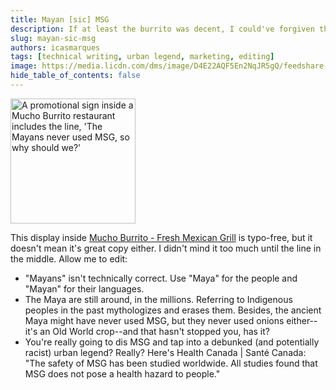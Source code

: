 ```yaml
---
title: Mayan [sic] MSG
description: If at least the burrito was decent, I could've forgiven the lousy copy.
slug: mayan-sic-msg
authors: icasmarques
tags: [technical writing, urban legend, marketing, editing]
image: https://media.licdn.com/dms/image/D4E22AQF5En2NqJR5gQ/feedshare-shrink_2048_1536/0/1709423767194?e=1713398400&v=beta&t=Ou-Z_0qb1u4gnaArIwBpSP_NSXS3dwfoOjN_26L7L6c
hide_table_of_contents: false
---
```


<img src="https://media.licdn.com/dms/image/D4E22AQF5En2NqJR5gQ/feedshare-shrink_2048_1536/0/1709423767194?e=1713398400&v=beta&t=Ou-Z_0qb1u4gnaArIwBpSP_NSXS3dwfoOjN_26L7L6c" alt="A promotional sign inside a Mucho Burrito restaurant includes the line, 'The Mayans never used MSG, so why should we?'" width="200" height ="auto"></img>

This display inside [Mucho Burrito - Fresh Mexican Grill](https://www.linkedin.com/company/mucho-burrito---fresh-mexican-grill/) is typo-free, but it doesn't mean it's great copy either. I didn't mind it too much until the line in the middle. Allow me to edit:

- "Mayans" isn't technically correct. Use "Maya" for the people and "Mayan" for their languages.
- The Maya are still around, in the millions. Referring to Indigenous peoples in the past mythologizes and erases them. Besides, the ancient Maya might have never used MSG, but they never used onions either--it's an Old World crop--and that hasn't stopped you, has it?
- You're really going to dis MSG and tap into a debunked (and potentially racist) urban legend? Really? Here's Health Canada | Santé Canada: "The safety of MSG has been studied worldwide. All studies found that MSG does not pose a health hazard to people."



